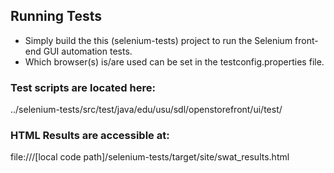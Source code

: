 ## Running Tests

 * Simply build the this (selenium-tests) project to run the Selenium front-end GUI automation tests.  
 * Which browser(s) is/are used can be set in the testconfig.properties file.

### Test scripts are located here:

../selenium-tests/src/test/java/edu/usu/sdl/openstorefront/ui/test/

### HTML Results are accessible at:
file:///[local code path]/selenium-tests/target/site/swat_results.html

